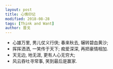 ```yaml
---
layout: post
title: 心情印记
modified: 2018-08-28
tags: [Think and Want]
author: 晋戈
---
```


+ 心雄万里, 男儿仗义行侠; 春来秋去, 辗转碧血黄沙;
+ 挥挥洒洒, 一笑传于天下; 痴爱深深, 再把豪情相加.
+ 天无边, 地无涯, 更有人心无穷大; 
+ 风云吞吐寻常事, 笑到最后是赢家.